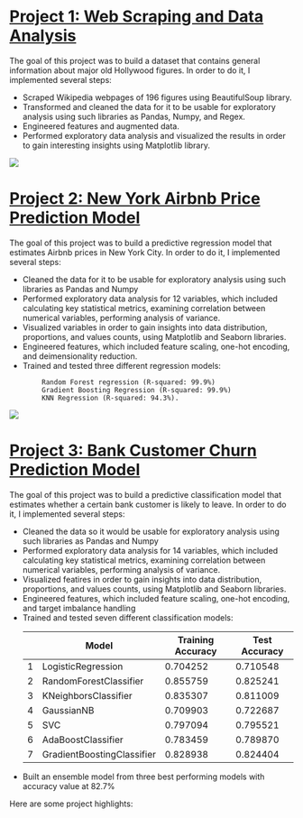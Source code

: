 # [Project 1: Web Scraping and Data Analysis](https://github.com/dabykov/Projects/tree/main/project-1)
The goal of this project was to build a dataset that contains general information about major old Hollywood figures. In order to do it, I implemented several steps:
<ul>
<li> Scraped Wikipedia webpages of 196 figures using BeautifulSoup library. </li>
<li> Transformed and cleaned the data for it to be usable for exploratory analysis using such libraries as Pandas, Numpy, and Regex. </li>
<li> Engineered features and augmented data.</li>
<li> Performed exploratory data analysis and visualized the results in order to gain interesting insights using Matplotlib library.</li> </ul>

![](https://github.com/dabykov/Data-Science-Portfolio/blob/main/docs/assets/dashboard%201_1.png?raw=true)

# [Project 2: New York Airbnb Price Prediction Model](https://github.com/dabykov/Projects/tree/main/project-2)
 The goal of this project was to build a predictive regression model that estimates Airbnb prices in New York City. In order to do it, I implemented several steps:
 <ul>
    <li> Cleaned the data for it to be usable for exploratory analysis using such libraries as Pandas and Numpy</li>
    <li> Performed exploratory data analysis for 12 variables, which included calculating key statistical metrics, examining correlation between numerical variables, performing analysis of variance.</li>
    <li> Visualized variables in order to gain insights into data distribution, proportions, and values counts, using Matplotlib and Seaborn libraries.</li>
    <li> Engineered features, which included feature scaling, one-hot encoding, and deimensionality reduction.</li>
    <li> Trained and tested three different regression models: </li></ul>
    
        	Random Forest regression (R-squared: 99.9%)
        	Gradient Boosting Regression (R-squared: 99.9%)
        	KNN Regression (R-squared: 94.3%).

![](https://github.com/dabykov/Data-Science-Portfolio/blob/main/docs/assets/Dashboard%202.png?raw=true)


# [Project 3: Bank Customer Churn Prediction Model](https://github.com/dabykov/Projects/tree/main/project-3)
The goal of this project was to build a predictive classification model that estimates whether a certain bank customer is likely to leave. In order to do it, I implemented several steps:
 <ul>
    <li> Cleaned the data so it would be usable for exploratory analysis using such libraries as Pandas and Numpy</li>
    <li> Performed exploratory data analysis for 14 variables, which included calculating key statistical metrics, examining correlation between numerical variables, performing analysis of variance.</li>
    <li> Visualized featires in order to gain insights into data distribution, proportions, and values counts, using Matplotlib and Seaborn libraries.</li>
    <li> Engineered features, which included feature scaling, one-hot encoding, and target imbalance handling</li>
    <li> Trained and tested seven different classification models: </li>
    
|  | Model	| Training Accuracy	| Test Accuracy|
|--|-------|-----------------|--------|
|1	| LogisticRegression	| 0.704252	| 0.710548|
|2	| RandomForestClassifier	| 0.855759	| 0.825241|
|3	| KNeighborsClassifier	| 0.835307	| 0.811009|
|4	| GaussianNB	| 0.709903	| 0.722687|
|5	| SVC	| 0.797094	| 0.795521|
|6 |	AdaBoostClassifier	| 0.783459	| 0.789870|
|7	| GradientBoostingClassifier	| 0.828938	| 0.824404|

  <li> Built an ensemble model from three best performing models with accuracy value at 82.7% </li>
</ul>

Here are some project highlights:

![]()
![]()
![]()
